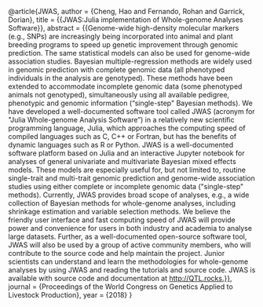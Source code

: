 

@article{JWAS, 
  author = {Cheng, Hao and Fernando, Rohan and Garrick, Dorian}, 
  title = {{JWAS:Julia implementation of Whole-genome Analyses Software}}, 
  abstract = {{Genome-wide high-density molecular markers (e.g., SNPs) are increasingly being
incorporated into animal and plant breeding programs to speed up genetic improvement
through genomic prediction. The same statistical models can also be used for genome-wide
association studies. Bayesian multiple-regression methods are widely used in genomic
prediction with complete genomic data (all phenotyped individuals in the analysis are
genotyped). These methods have been extended to accommodate incomplete genomic data
(some phenotyped animals not genotyped), simultaneously using all available pedigree,
phenotypic and genomic information (“single-step" Bayesian methods). We have developed a
well-documented software tool called JWAS (acronym for "Julia Whole-genome Analysis
Software”) in a relatively new scientific programming language, Julia, which approaches the
computing speed of compiled languages such as C, C++ or Fortran, but has the benefits of
dynamic languages such as R or Python.
JWAS is a well-documented software platform based on Julia and an interactive
Jupyter notebook for analyses of general univariate and multivariate Bayesian mixed effects
models. These models are especially useful for, but not limited to, routine single-trait and
multi-trait genomic prediction and genome-wide association studies using either complete or
incomplete genomic data ("single-step" methods). Currently, JWAS provides broad scope of
analyses, e.g., a wide collection of Bayesian methods for whole-genome analyses, including
shrinkage estimation and variable selection methods. We believe the friendly user interface
and fast computing speed of JWAS will provide power and convenience for users in both
industry and academia to analyse large datasets. Further, as a well-documented open-source
software tool, JWAS will also be used by a group of active community members, who will
contribute to the source code and help maintain the project. Junior scientists can understand
and learn the methodologies for whole-genome analyses by using JWAS and reading the
tutorials and source code. JWAS is available with source code and documentation at
http://QTL.rocks.}}, 
  journal = {Proceedings of the World Congress on Genetics Applied to Livestock Production}, 
  year = {2018}
}
